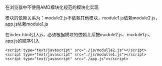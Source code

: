 在浏览器中不使用AMD模块化规范的模块化实现

模块的依赖关系为：module2.js不依赖其他模块，module1.js依赖module2.js，app.js依赖module1.js

在index.html引入js，必须根据模块的依赖关系按module2.js、module1.js、app.js的顺序引入

```
<script type="text/javascript" src="./js/modulle2.js"></script>
<script type="text/javascript" src="./js/modulle1.js"></script>
<script type="text/javascript" src="./app.js"></script>
```
